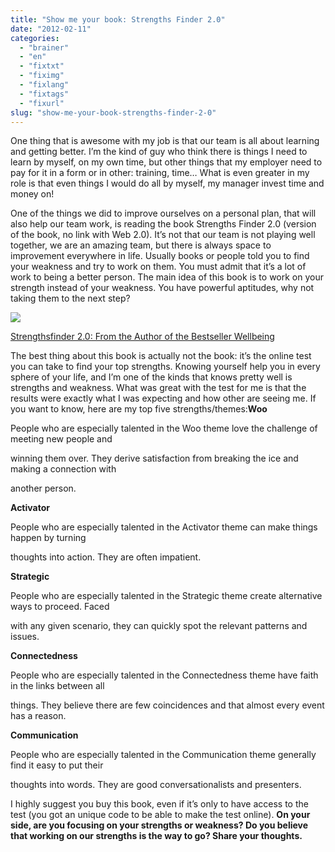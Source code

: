 ```yaml
---
title: "Show me your book: Strengths Finder 2.0"
date: "2012-02-11"
categories: 
  - "brainer"
  - "en"
  - "fixtxt"
  - "fiximg"
  - "fixlang"
  - "fixtags"
  - "fixurl"
slug: "show-me-your-book-strengths-finder-2-0"
---
```


One thing that is awesome with my job is that our team is all about learning and getting better. I’m the kind of guy who think there is things I need to learn by myself, on my own time, but other things that my employer need to pay for it in a form or in other: training, time… What is even greater in my role is that even things I would do all by myself, my manager invest time and money on!

One of the things we did to improve ourselves on a personal plan, that will also help our team work, is reading the book Strengths Finder 2.0 (version of the book, no link with Web 2.0). It’s not that our team is not playing well together, we are an amazing team, but there is always space to improvement everywhere in life. Usually books or people told you to find your weakness and try to work on them. You must admit that it’s a lot of work to being a better person. The main idea of this book is to work on your strength instead of your weakness. You have powerful aptitudes, why not taking them to the next step?

![](images/513Ty-LRc9L._SL160_.jpg)

[Strengthsfinder 2.0: From the Author of the Bestseller Wellbeing](https://www.amazon.ca/Strengthsfinder-2-0-Author-Bestseller-Wellbeing/dp/159562015X%3FSubscriptionId%3D0JTCV5ZMHMF7ZYTXGFR2%26tag%3Doutofcomzon-20%26linkCode%3Dxm2%26camp%3D2025%26creative%3D165953%26creativeASIN%3D159562015X)

The best thing about this book is actually not the book: it’s the online test you can take to find your top strengths. Knowing yourself help you in every sphere of your life, and I’m one of the kinds that knows pretty well is strengths and weakness. What was great with the test for me is that the results were exactly what I was expecting and how other are seeing me. If you want to know, here are my top five strengths/themes:**Woo**

People who are especially talented in the Woo theme love the challenge of meeting new people and

winning them over. They derive satisfaction from breaking the ice and making a connection with

another person.

**Activator**

People who are especially talented in the Activator theme can make things happen by turning

thoughts into action. They are often impatient.

**Strategic**

People who are especially talented in the Strategic theme create alternative ways to proceed. Faced

with any given scenario, they can quickly spot the relevant patterns and issues.

**Connectedness**

People who are especially talented in the Connectedness theme have faith in the links between all

things. They believe there are few coincidences and that almost every event has a reason.

**Communication**

People who are especially talented in the Communication theme generally find it easy to put their

thoughts into words. They are good conversationalists and presenters.

I highly suggest you buy this book, even if it’s only to have access to the test (you got an unique code to be able to make the test online). **On your side, are you focusing on your strengths or weakness? Do you believe that working on our strengths is the way to go? Share your thoughts.**

